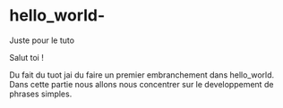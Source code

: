 # hello_world-
Juste pour le tuto

Salut toi !

Du fait du tuot jai du faire un premier embranchement dans hello_world.
Dans cette partie nous allons nous concentrer sur le developpement de phrases simples.
